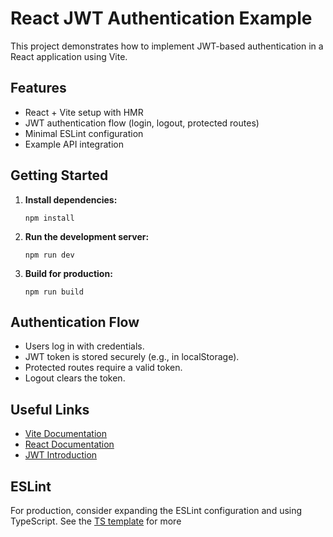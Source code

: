 # React JWT Authentication Example

This project demonstrates how to implement JWT-based authentication in a React application using Vite.

## Features

- React + Vite setup with HMR
- JWT authentication flow (login, logout, protected routes)
- Minimal ESLint configuration
- Example API integration

## Getting Started

1. **Install dependencies:**
   ```
   npm install
   ```

2. **Run the development server:**
   ```
   npm run dev
   ```

3. **Build for production:**
   ```
   npm run build
   ```

## Authentication Flow

- Users log in with credentials.
- JWT token is stored securely (e.g., in localStorage).
- Protected routes require a valid token.
- Logout clears the token.

## Useful Links

- [Vite Documentation](https://vitejs.dev/)
- [React Documentation](https://react.dev/)
- [JWT Introduction](https://jwt.io/introduction/)

## ESLint

For production, consider expanding the ESLint configuration and using TypeScript. See the [TS template](https://github.com/vitejs/vite/tree/main/packages/create-vite/template-react-ts) for more